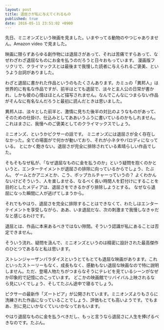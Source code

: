 ```yaml
---
layout: post
title: 退屈さが私に与えてくれるもの
published: true
date: 2016-05-11 23:51:02 +0900
---
```


先日、ミニオンズという映画を見ました。いまやってる動物のやつじゃありません。Amazon video で見ました。

映画に限らずあらゆる創作物には退屈さがあって、それは苦痛ですらあって、なぜわざわざ退屈なものにお金を払うのだろうと日々おもっています。
漫画版フリクリで、クライマックスとは最後まで我慢した読者に与えられるご褒美、というよう台詞がありました。

わざと退屈に書かれた作品というのもたくさんあります。カミュの「異邦人」は世界的に有名な作品ですが、前半はとても退屈で、淡々と主人公の日常が書かれ、しかも彼の心情はほとんど描写されません。なんでこんなにつまらない作品がそんなに有名なんだろうと最初に読んだときは思いました。

異邦人は、淡々とした前半と、激情に見ちた後半の対比のようなものがあって、そのための仕掛け、仕込みとしてああいうふうに書いているのかもしれません。これはまさに、我慢へのご褒美としてのクライマックスでしょう。

ミニオンズ、というかピクサーの話です。
ミニオンズには退屈さが全く存在しなかった。全ての場面がで何かが動いており、それが小ネタやパロディになっている。
とにかく飽きない。退屈さが完全に排除されている素晴らしい作品でした。

そもそもなぜ私が、「なぜ退屈なものに金を払うのか」という疑問を抱くのかというと、エンターテイメントが退屈さの排除に向っているからでしょう、たぶん。
ゲームとかアニメとか、こう、ポップカルチャーっていうの？
よくわかんないけどそういう、人を楽しませる、なるべく長い時間人を釘付けにすることを目的としたメディアは、退屈さをできるかぎり排除しようとする。
なぜなら退屈になった瞬間に人が逃げてしまうから。

それでもやはり、退屈さを完全に排除することはできなくて、わたしはエンターテイメントを享受しながら、ああ、いま退屈だな、次の刺激まで我慢しなきゃだなと感じるわけです。

退屈とは、作品に本来あるべきではない隙間。そういう認識が私にあることは否定できません。

そういう流れ、疑問を汲んで、ミニオンズというのは精密に設計された最高傑作のひとつであるなと私は思います。

ストレンジャーザンパラダイスというとてもとても退屈な映画があります。これといったストーリーもなく、成長もなく、感動もない退屈な映画なので特に説明しません。ただ、登場人物たちがつまらなそうにテレビを見ているシーンがなぜか印象的で記憶にのこっています。
どこかの映画館でリバイバル上映されるなら見にいくでしょう、そしてたぶん途中で寝るでしょう。

ピクサーの最新作「ズートピア」が公開されています。ミニオンズよりもさらに洗練された作品になっていることでしょう、評価もとても高いようです。でもまあ、別に見にいかなくていいかなっておもいます。

やはり退屈なものに金を払うべきだし、もっと言うなら退屈さに人生を捧げるべきなのです。たぶん。
